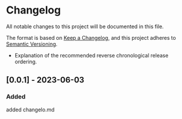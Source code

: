 # Changelog

All notable changes to this project will be documented in this file.

The format is based on [Keep a Changelog](https://keepachangelog.com/en/1.0.0/),
and this project adheres to [Semantic Versioning](https://semver.org/spec/v2.0.0.html).
- Explanation of the recommended reverse chronological release ordering.
## [0.0.1] - 2023-06-03
### Added
added changelo.md
